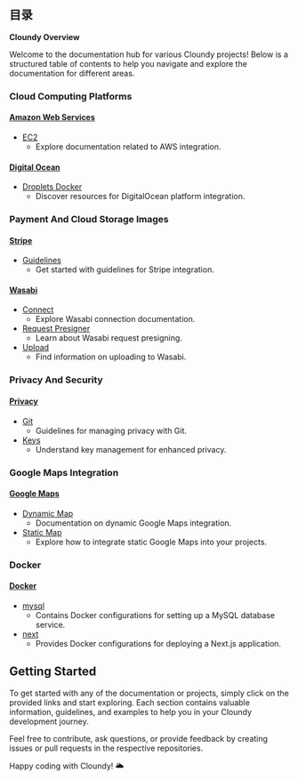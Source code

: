 ## 目录 

**Cloundy Overview**

Welcome to the documentation hub for various Cloundy projects! Below is a structured table of contents to help you navigate and explore the documentation for different areas.

### Cloud Computing Platforms

#### [**Amazon Web Services**](https://github.com/989x/cloundy/tree/main/AWS)
- [EC2](https://github.com/989x/cloundy/tree/main/aws/ec2)
  - Explore documentation related to AWS integration.
#### [**Digital Ocean**](https://github.com/989x/cloundy/tree/main/digitalOcean)
- [Droplets Docker](https://github.com/989x/cloundy/tree/main/digitalOcean/droplets-docker)
  - Discover resources for DigitalOcean platform integration.

### Payment And Cloud Storage Images

#### [**Stripe**](https://github.com/989x/cloundy/tree/main/stripe)
- [Guidelines](https://github.com/989x/cloundy/tree/main/stripe/guideline)
  - Get started with guidelines for Stripe integration.
#### [**Wasabi**](https://github.com/989x/cloundy/tree/main/wasabi)
- [Connect](https://github.com/989x/cloundy/tree/main/wasabi/connect)
  - Explore Wasabi connection documentation.
- [Request Presigner](https://github.com/989x/cloundy/tree/main/wasabi/request-presigner)
  - Learn about Wasabi request presigning.
- [Upload](https://github.com/989x/cloundy/tree/main/wasabi/upload)
  - Find information on uploading to Wasabi.

### Privacy And Security

#### [**Privacy**](https://github.com/989x/cloundy/tree/main/privacy)
- [Git](https://github.com/989x/cloundy/tree/main/privacy/git)
  - Guidelines for managing privacy with Git.
- [Keys](https://github.com/989x/cloundy/tree/main/privacy/keys)
  - Understand key management for enhanced privacy.

### Google Maps Integration

#### [**Google Maps**](https://github.com/989x/cloundy/tree/main/googleMaps)
- [Dynamic Map](https://github.com/989x/cloundy/tree/main/googleMaps/dynamic-map.md)
  - Documentation on dynamic Google Maps integration.
- [Static Map](https://github.com/989x/cloundy/tree/main/googleMaps/static-map.md)
  - Explore how to integrate static Google Maps into your projects.

### Docker

#### [**Docker**](https://github.com/989x/cloundy/tree/main/docker)
- [mysql](https://github.com/989x/cloundy/tree/main/docker/mysql)
  - Contains Docker configurations for setting up a MySQL database service.
- [next](https://github.com/989x/cloundy/tree/main/docker/next)
  - Provides Docker configurations for deploying a Next.js application.

## Getting Started

To get started with any of the documentation or projects, simply click on the provided links and start exploring. Each section contains valuable information, guidelines, and examples to help you in your Cloundy development journey.

Feel free to contribute, ask questions, or provide feedback by creating issues or pull requests in the respective repositories.

Happy coding with Cloundy! 🌥️

